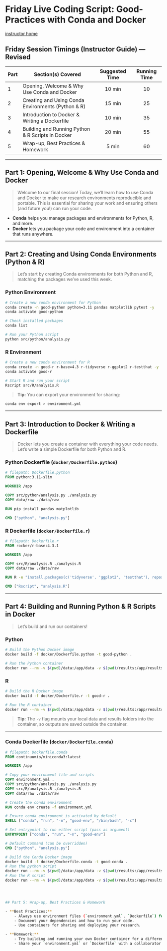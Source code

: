 # Friday Live Coding Script: Good-Practices with Conda and Docker
[instructor home](overview.md)

## Friday Session Timings (Instructor Guide) — Revised

| Part | Section(s) Covered                                                                 | Suggested Time | Running Time |
|------|------------------------------------------------------------------------------------|:--------------:|:------------:|
| 1    | Opening, Welcome & Why Use Conda and Docker                                        |    10 min      |     10       |
| 2    | Creating and Using Conda Environments (Python & R)                                 |    15 min      |     25       |
| 3    | Introduction to Docker & Writing a Dockerfile                                      |    10 min      |     35       |
| 4    | Building and Running Python & R Scripts in Docker                                  |    20 min      |     55       |
| 5    | Wrap-up, Best Practices & Homework                                                 |     5 min      |     60       |

---

## Part 1: Opening, Welcome & Why Use Conda and Docker

>Welcome to our final session! Today, we’ll learn how to use Conda and Docker to make our research environments reproducible and portable. This is essential for sharing your work and ensuring others (and future you!) can run your code.

- **Conda** helps you manage packages and environments for Python, R, and more.
- **Docker** lets you package your code and environment into a container that runs anywhere.

---

## Part 2: Creating and Using Conda Environments (Python & R)

>Let’s start by creating Conda environments for both Python and R, matching the packages we’ve used this week.

### Python Environment

```bash
# Create a new conda environment for Python
conda create -n good-python python=3.11 pandas matplotlib pytest -y
conda activate good-python

# Check installed packages
conda list

# Run your Python script
python src/python/analysis.py
```

### R Environment

```bash
# Create a new conda environment for R
conda create -n good-r r-base=4.3 r-tidyverse r-ggplot2 r-testthat -y
conda activate good-r

# Start R and run your script
Rscript src/R/analysis.R
```

>**Tip:** You can export your environment for sharing:
```bash
conda env export > environment.yml
```

---

## Part 3: Introduction to Docker & Writing a Dockerfile

>Docker lets you create a container with everything your code needs. Let’s write a simple Dockerfile for both Python and R.

### Python Dockerfile (`docker/Dockerfile.python`)

```dockerfile
# filepath: Dockerfile.python
FROM python:3.11-slim

WORKDIR /app

COPY src/python/analysis.py ./analysis.py
COPY data/raw ./data/raw

RUN pip install pandas matplotlib

CMD ["python", "analysis.py"]
```

### R Dockerfile (`docker/Dockerfile.r`)

```dockerfile
# filepath: Dockerfile.r
FROM rocker/r-base:4.3.1

WORKDIR /app

COPY src/R/analysis.R ./analysis.R
COPY data/raw ./data/raw

RUN R -e "install.packages(c('tidyverse', 'ggplot2', 'testthat'), repos='https://cloud.r-project.org')"

CMD ["Rscript", "analysis.R"]
```

---

## Part 4: Building and Running Python & R Scripts in Docker

>Let’s build and run our containers!

### Python

```bash
# Build the Python Docker image
docker build -f docker/Dockerfile.python -t good-python .

# Run the Python container
docker run --rm -v $(pwd)/data:/app/data -v $(pwd)/results:/app/results good-python
```

### R

```bash
# Build the R Docker image
docker build -f docker/Dockerfile.r -t good-r .

# Run the R container
docker run --rm -v $(pwd)/data:/app/data -v $(pwd)/results:/app/results good-r
```

>**Tip:** The `-v` flag mounts your local data and results folders into the container, so outputs are saved outside the container.

---


### Conda Dockerfile (`docker/Dockerfile.conda`)
```dockerfile
# filepath: Dockerfile.conda
FROM continuumio/miniconda3:latest

WORKDIR /app

# Copy your environment file and scripts
COPY environment.yml .
COPY src/python/analysis.py ./analysis.py
COPY src/R/analysis.R ./analysis.R
COPY data/raw ./data/raw

# Create the conda environment
RUN conda env create -f environment.yml

# Ensure conda environment is activated by default
SHELL ["conda", "run", "-n", "good-env", "/bin/bash", "-c"]

# Set entrypoint to run either script (pass as argument)
ENTRYPOINT ["conda", "run", "-n", "good-env"]

# Default command (can be overridden)
CMD ["python", "analysis.py"]
```

```bash
# Build the Conda Docker image
docker build -f docker/Dockerfile.conda -t good-conda .
# Run the python script
docker run --rm -v $(pwd)/data:/app/data -v $(pwd)/results:/app/results good-conda python analysis.py
# Run the R script
docker run --rm -v $(pwd)/data:/app/data -v $(pwd)/results:/app/results good-conda Rscript analysis.R




## Part 5: Wrap-up, Best Practices & Homework

- **Best Practices:**
    - Always use environment files (`environment.yml`, `Dockerfile`) for reproducibility.
    - Document your dependencies and how to run your code.
    - Use containers for sharing and deploying your research.

- **Homework:**
    - Try building and running your own Docker container for a different script or project.
    - Share your `environment.yml` or `Dockerfile` with a collaborator and see if they can reproduce your results.

